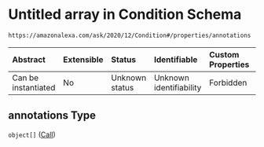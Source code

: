 # Untitled array in Condition Schema

```txt
https://amazonalexa.com/ask/2020/12/Condition#/properties/annotations
```



| Abstract            | Extensible | Status         | Identifiable            | Custom Properties | Additional Properties | Access Restrictions | Defined In                                                             |
| :------------------ | :--------- | :------------- | :---------------------- | :---------------- | :-------------------- | :------------------ | :--------------------------------------------------------------------- |
| Can be instantiated | No         | Unknown status | Unknown identifiability | Forbidden         | Allowed               | none                | [Condition.json*](../../schemas/Condition.json "open original schema") |

## annotations Type

`object[]` ([Call](actiondeclaration-properties-annotations-call.md))
